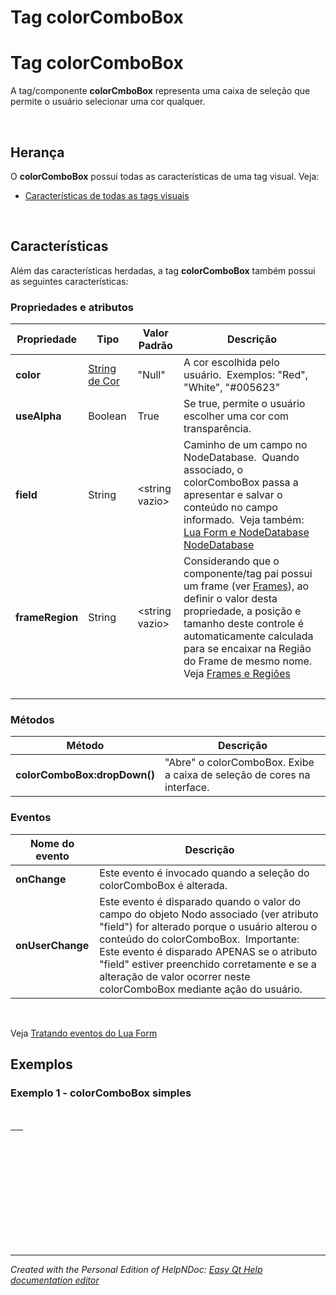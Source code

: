 # Tag colorComboBox

# Tag colorComboBox

A tag/componente **colorCmboBox** representa uma caixa de seleção que permite o usuário selecionar uma cor qualquer.

&nbsp;

## Herança

O **colorComboBox** possui todas as características de uma tag visual. Veja:

* [Características de todas as tags visuais](<Caracteristicasdetodasastagsvisu.md>)

&nbsp;

## Características

Além das características herdadas, a tag **colorComboBox** também possui as seguintes características:

### Propriedades e atributos

| **Propriedade** | Tipo | Valor Padrão | Descrição |
| --- | --- | --- | --- |
| **color** | [String de Cor](<StringdecoresnoLuaForm.md>) | "Null" | A cor escolhida pelo usuário.&nbsp; Exemplos: "Red", "White", "#005623"&nbsp; |
| **useAlpha** | Boolean | True | Se true, permite o usuário escolher uma cor com transparência.&nbsp; |
| **field** | String | \<string vazio\> | Caminho de um campo no NodeDatabase.&nbsp; Quando associado, o colorComboBox passa a apresentar e salvar o conteúdo no campo informado.&nbsp; Veja também: [Lua Form e NodeDatabase](<LuaFormeNodeDatabase.md>) [NodeDatabase](<NodeDatabase.md>)&nbsp; |
| **frameRegion** | String | \<string vazio\> | Considerando que o componente/tag pai possui um frame (ver [Frames](<Frames.md>)), ao definir o valor desta propriedade, a posição e tamanho deste controle é automaticamente calculada para se encaixar na Região do Frame de mesmo nome.&nbsp; Veja [Frames e Regiões](<FrameseRegioes.md>)&nbsp; |
| &nbsp; | &nbsp; | &nbsp; | &nbsp; |


### Métodos

| **Método** | Descrição |
| --- | --- |
| **colorComboBox:dropDown()** | "Abre" o colorComboBox. Exibe a caixa de seleção de cores na interface.&nbsp; |


### Eventos

| **Nome do evento** | Descrição |
| --- | --- |
| **onChange** | Este evento é invocado quando a seleção do colorComboBox é alterada.&nbsp; |
| **onUserChange** | Este evento é disparado quando o valor do campo do objeto Nodo associado (ver atributo "field") for alterado porque o usuário alterou o conteúdo do colorComboBox.&nbsp; Importante: Este evento é disparado APENAS se o atributo "field" estiver preenchido corretamente e se a alteração de valor ocorrer neste colorComboBox mediante ação do usuário.&nbsp; |


&nbsp;

Veja [Tratando eventos do Lua Form](<TratandoeventosdoLuaForm.md>)

## Exemplos

### Exemplo 1 - colorComboBox simples

&nbsp;

| &nbsp; |
| --- |


&nbsp;

&nbsp;

&nbsp;

&nbsp; &nbsp;

&nbsp;


***
_Created with the Personal Edition of HelpNDoc: [Easy Qt Help documentation editor](<https://www.helpndoc.com>)_
